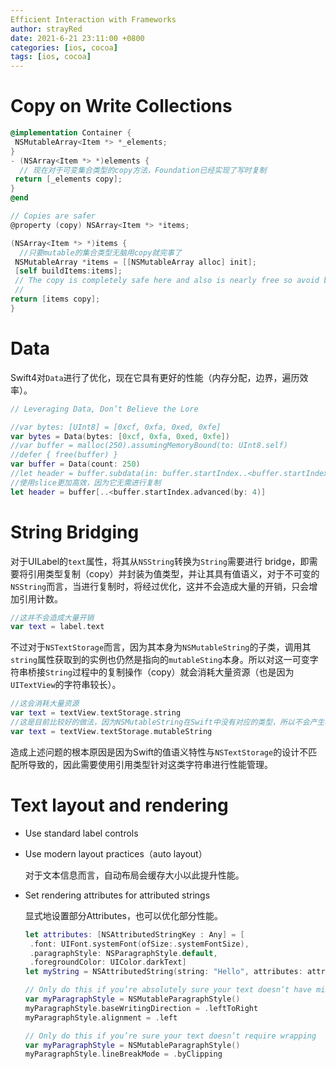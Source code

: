 ```yaml
---
Efficient Interaction with Frameworks
author: strayRed
date: 2021-6-21 23:11:00 +0800
categories: [ios, cocoa]
tags: [ios, cocoa]
---
```


# Copy on Write Collections

```Objective-C
@implementation Container {
 NSMutableArray<Item *> *_elements;
}
- (NSArray<Item *> *)elements {
  // 现在对于可变集合类型的copy方法，Foundation已经实现了写时复制
 return [_elements copy];
}
@end	
```
```Objective-C
// Copies are safer
@property (copy) NSArray<Item *> *items;

(NSArray<Item *> *)items {
  //只要mutable的集合类型无脑用copy就完事了
 NSMutableArray *items = [[NSMutableArray alloc] init];
 [self buildItems:items];
 // The copy is completely safe here and also is nearly free so avoid bad things later
 //
return [items copy];
}

```

# Data

Swift4对`Data`进行了优化，现在它具有更好的性能（内存分配，边界，遍历效率）。

```Swift
// Leveraging Data, Don’t Believe the Lore

//var bytes: [UInt8] = [0xcf, 0xfa, 0xed, 0xfe]
var bytes = Data(bytes: [0xcf, 0xfa, 0xed, 0xfe])
//var buffer = malloc(250).assumingMemoryBound(to: UInt8.self)
//defer { free(buffer) }
var buffer = Data(count: 250)
//let header = buffer.subdata(in: buffer.startIndex..<buffer.startIndex.advanced(by: 4))
//使用slice更加高效，因为它无需进行复制
let header = buffer[..<buffer.startIndex.advanced(by: 4)]
```

# String Bridging

对于UILabel的`text`属性，将其从`NSString`转换为`String`需要进行 bridge，即需要将引用类型复制（copy）并封装为值类型，并让其具有值语义，对于不可变的`NSString`而言，当进行复制时，将经过优化，这并不会造成大量的开销，只会增加引用计数。

```Swift
//这并不会造成大量开销
var text = label.text	
```
不过对于`NSTextStorage`而言，因为其本身为`NSMutableString`的子类，调用其`string`属性获取到的实例也仍然是指向的`mutableSting`本身。所以对这一可变字符串桥接`String`过程中的复制操作（copy）就会消耗大量资源（也是因为`UITextView`的字符串较长）。
```Swift
//这会消耗大量资源
var text = textView.textStorage.string
//这是目前比较好的做法，因为NSMutableString在Swift中没有对应的类型，所以不会产生桥接，也就不会进行复制操作。
var text = textView.textStorage.mutableString
```

造成上述问题的根本原因是因为Swift的值语义特性与`NSTextStorage`的设计不匹配所导致的，因此需要使用引用类型针对这类字符串进行性能管理。

# Text layout and rendering

- Use standard label controls

- Use modern layout practices（auto layout）

  对于文本信息而言，自动布局会缓存大小以此提升性能。

-  Set rendering attributes for attributed strings

   显式地设置部分Attributes，也可以优化部分性能。

   ```Swift
   let attributes: [NSAttributedStringKey : Any] = [
    .font: UIFont.systemFont(ofSize:.systemFontSize),
    .paragraphStyle: NSParagraphStyle.default,
    .foregroundColor: UIColor.darkText]
   let myString = NSAttributedString(string: "Hello", attributes: attributes)
   
   // Only do this if you’re absolutely sure your text doesn’t have mixed writing directions
   var myParagraphStyle = NSMutableParagraphStyle()
   myParagraphStyle.baseWritingDirection = .leftToRight
   myParagraphStyle.alignment = .left
   
   // Only do this if you’re sure your text doesn’t require wrapping
   var myParagraphStyle = NSMutableParagraphStyle()
   myParagraphStyle.lineBreakMode = .byClipping
   ```

   

